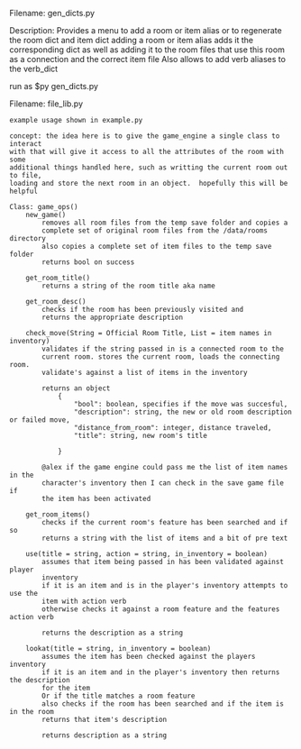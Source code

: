 

Filename: gen_dicts.py

Description: Provides a menu to add a room or item alias
or to regenerate the room dict and item dict
adding a room or item alias adds it the corresponding dict as well
as adding it to the room files that use this room as a connection and
the correct item file
Also allows to add verb aliases to the verb_dict

run as $py gen_dicts.py


Filename: file_lib.py

    example usage shown in example.py

    concept: the idea here is to give the game_engine a single class to interact
    with that will give it access to all the attributes of the room with some
    additional things handled here, such as writting the current room out to file,
    loading and store the next room in an object.  hopefully this will be helpful

    Class: game_ops()
        new_game()
            removes all room files from the temp save folder and copies a 
            complete set of original room files from the /data/rooms directory
            also copies a complete set of item files to the temp save folder
            returns bool on success

        get_room_title()
            returns a string of the room title aka name

        get_room_desc()
            checks if the room has been previously visited and
            returns the appropriate description

        check_move(String = Official Room Title, List = item names in inventory)
            validates if the string passed in is a connected room to the
            current room. stores the current room, loads the connecting room.
            validate's against a list of items in the inventory
            
            returns an object
                {
                    "bool": boolean, specifies if the move was succesful,
                    "description": string, the new or old room description or failed move,
                    "distance_from_room": integer, distance traveled,
                    "title": string, new room's title

                }

            @alex if the game engine could pass me the list of item names in the
            character's inventory then I can check in the save game file if
            the item has been activated

        get_room_items()
            checks if the current room's feature has been searched and if so
            returns a string with the list of items and a bit of pre text

        use(title = string, action = string, in_inventory = boolean)
            assumes that item being passed in has been validated against player 
            inventory
            if it is an item and is in the player's inventory attempts to use the
            item with action verb
            otherwise checks it against a room feature and the features action verb

            returns the description as a string

        lookat(title = string, in_inventory = boolean)
            assumes the item has been checked against the players inventory
            if it is an item and in the player's inventory then returns the description
            for the item
            Or if the title matches a room feature
            also checks if the room has been searched and if the item is in the room
            returns that item's description

            returns description as a string
